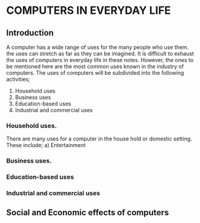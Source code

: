 # COMPUTERS IN EVERYDAY LIFE
## Introduction
A computer has a wide range of uses for the many people who use them. the uses can stretch as far as they can be imagined. It is difficult to exhaust the uses of computers in everyday life in these notes. However, the ones to be mentioned here are the most common uses known in the industry of computers. The uses of computers will be subdivided into the following activities;
1. Household uses
2. Business uses
3. Education-based uses
4. Industrial and commercial uses

### Household uses.
There are many uses for a computer in the house hold or domestic setting. These include;
a) Entertainment 
### Business uses.
### Education-based uses
### Industrial and commercial uses

## Social and Economic effects of computers
